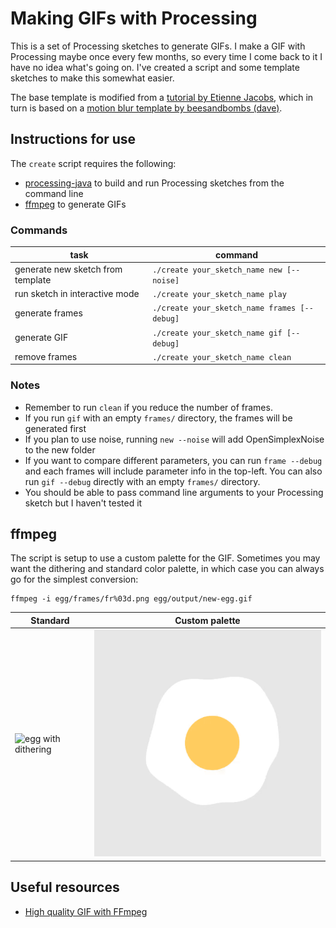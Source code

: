 # Making GIFs with Processing

This is a set of Processing sketches to generate GIFs. I make a GIF with Processing maybe once every few months, so every time I come back to it I have no idea what's going on. I've created a script and some template sketches to make this somewhat easier.

The base template is modified from a [tutorial by Etienne Jacobs](https://necessarydisorder.wordpress.com/2018/07/02/getting-started-with-making-processing-gifs-and-using-the-beesandbombs-template/), which in turn is based on a [motion blur template by beesandbombs (dave)](https://beesandbombs.tumblr.com/post/65346867831/motion-blur-for-processing).

## Instructions for use

The `create` script requires the following:
- [processing-java](https://github.com/processing/processing/wiki/Command-Line) to build and run Processing sketches from the command line
- [ffmpeg](https://ffmpeg.org/) to generate GIFs

### Commands

|task|command|
|--|--|
| generate new sketch from template | `./create your_sketch_name new [--noise]` |
| run sketch in interactive mode | `./create your_sketch_name play` |
| generate frames | `./create your_sketch_name frames [--debug]` |
| generate GIF | `./create your_sketch_name gif [--debug]` |
| remove frames | `./create your_sketch_name clean` |

### Notes

- Remember to run `clean` if you reduce the number of frames.
- If you run `gif` with an empty `frames/` directory, the frames will be generated first
- If you plan to use noise, running `new --noise` will add OpenSimplexNoise to the new folder
- If you want to compare different parameters, you can run `frame --debug` and each frames will include parameter info in the top-left. You can also run `gif --debug` directly with an empty `frames/` directory.
- You should be able to pass command line arguments to your Processing sketch but I haven't tested it

## ffmpeg

The script is setup to use a custom palette for the GIF. Sometimes you may want the dithering and standard color palette, in which case you can always go for the simplest conversion:
```
ffmpeg -i egg/frames/fr%03d.png egg/output/new-egg.gif
```

| Standard | Custom palette |
|--|--|
|![egg with dithering](examples/egg-dither-light.gif)|![egg with custom palette](examples/egg-custom-light.gif)|

## Useful resources
- [High quality GIF with FFmpeg](http://blog.pkh.me/p/21-high-quality-gif-with-ffmpeg.html)
